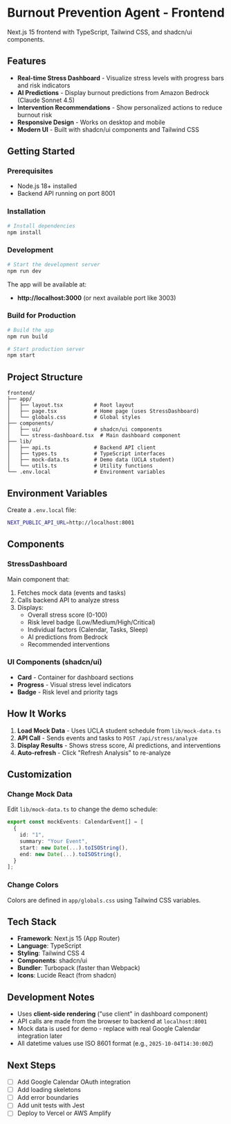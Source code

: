 # Burnout Prevention Agent - Frontend

Next.js 15 frontend with TypeScript, Tailwind CSS, and shadcn/ui components.

## Features

- **Real-time Stress Dashboard** - Visualize stress levels with progress bars and risk indicators
- **AI Predictions** - Display burnout predictions from Amazon Bedrock (Claude Sonnet 4.5)
- **Intervention Recommendations** - Show personalized actions to reduce burnout risk
- **Responsive Design** - Works on desktop and mobile
- **Modern UI** - Built with shadcn/ui components and Tailwind CSS

## Getting Started

### Prerequisites

- Node.js 18+ installed
- Backend API running on port 8001

### Installation

```bash
# Install dependencies
npm install
```

### Development

```bash
# Start the development server
npm run dev
```

The app will be available at:
- **http://localhost:3000** (or next available port like 3003)

### Build for Production

```bash
# Build the app
npm run build

# Start production server
npm start
```

## Project Structure

```
frontend/
├── app/
│   ├── layout.tsx          # Root layout
│   ├── page.tsx            # Home page (uses StressDashboard)
│   └── globals.css         # Global styles
├── components/
│   ├── ui/                 # shadcn/ui components
│   └── stress-dashboard.tsx  # Main dashboard component
├── lib/
│   ├── api.ts              # Backend API client
│   ├── types.ts            # TypeScript interfaces
│   ├── mock-data.ts        # Demo data (UCLA student)
│   └── utils.ts            # Utility functions
└── .env.local              # Environment variables
```

## Environment Variables

Create a `.env.local` file:

```bash
NEXT_PUBLIC_API_URL=http://localhost:8001
```

## Components

### StressDashboard

Main component that:
1. Fetches mock data (events and tasks)
2. Calls backend API to analyze stress
3. Displays:
   - Overall stress score (0-100)
   - Risk level badge (Low/Medium/High/Critical)
   - Individual factors (Calendar, Tasks, Sleep)
   - AI predictions from Bedrock
   - Recommended interventions

### UI Components (shadcn/ui)

- **Card** - Container for dashboard sections
- **Progress** - Visual stress level indicators
- **Badge** - Risk level and priority tags

## How It Works

1. **Load Mock Data** - Uses UCLA student schedule from `lib/mock-data.ts`
2. **API Call** - Sends events and tasks to `POST /api/stress/analyze`
3. **Display Results** - Shows stress score, AI predictions, and interventions
4. **Auto-refresh** - Click "Refresh Analysis" to re-analyze

## Customization

### Change Mock Data

Edit `lib/mock-data.ts` to change the demo schedule:

```typescript
export const mockEvents: CalendarEvent[] = [
  {
    id: "1",
    summary: "Your Event",
    start: new Date(...).toISOString(),
    end: new Date(...).toISOString(),
  }
];
```

### Change Colors

Colors are defined in `app/globals.css` using Tailwind CSS variables.

## Tech Stack

- **Framework**: Next.js 15 (App Router)
- **Language**: TypeScript
- **Styling**: Tailwind CSS 4
- **Components**: shadcn/ui
- **Bundler**: Turbopack (faster than Webpack)
- **Icons**: Lucide React (from shadcn)

## Development Notes

- Uses **client-side rendering** ("use client" in dashboard component)
- API calls are made from the browser to backend at `localhost:8001`
- Mock data is used for demo - replace with real Google Calendar integration later
- All datetime values use ISO 8601 format (e.g., `2025-10-04T14:30:00Z`)

## Next Steps

- [ ] Add Google Calendar OAuth integration
- [ ] Add loading skeletons
- [ ] Add error boundaries
- [ ] Add unit tests with Jest
- [ ] Deploy to Vercel or AWS Amplify
